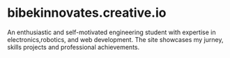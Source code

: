 # bibekinnovates.creative.io
An enthusiastic and self-motivated engineering student with expertise in electronics,robotics, and web development. The site showcases my jurney, skills projects and professional achievements.
